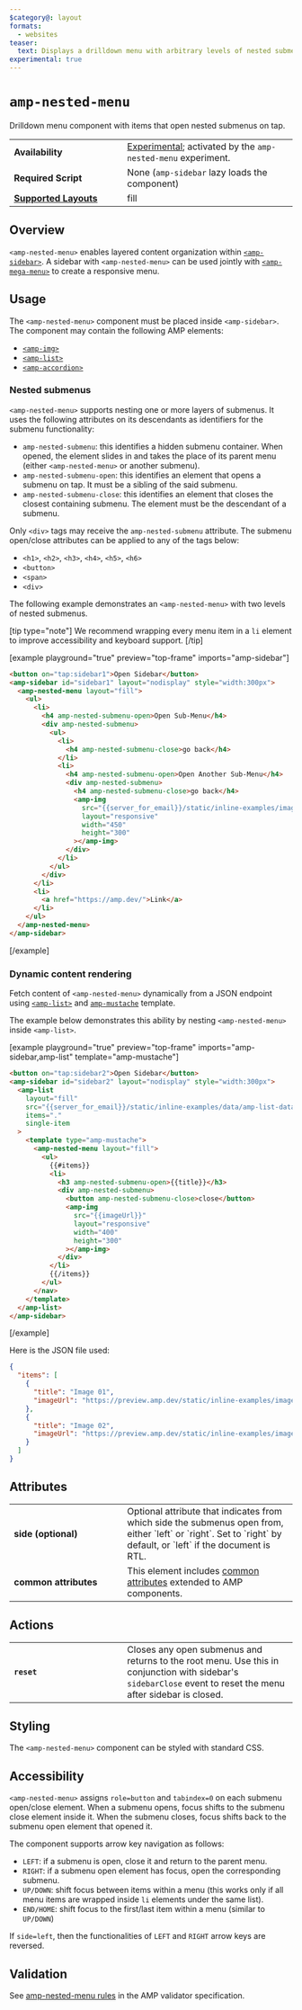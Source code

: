 ```yaml
---
$category@: layout
formats:
  - websites
teaser:
  text: Displays a drilldown menu with arbitrary levels of nested submenus.
experimental: true
---
```


<!--
Copyright 2019 The AMP HTML Authors. All Rights Reserved.

Licensed under the Apache License, Version 2.0 (the "License");
you may not use this file except in compliance with the License.
You may obtain a copy of the License at

      http://www.apache.org/licenses/LICENSE-2.0

Unless required by applicable law or agreed to in writing, software
distributed under the License is distributed on an "AS-IS" BASIS,
WITHOUT WARRANTIES OR CONDITIONS OF ANY KIND, either express or implied.
See the License for the specific language governing permissions and
limitations under the License.
-->

# `amp-nested-menu`

Drilldown menu component with items that open nested submenus on tap.

<table>
  <tr>
    <td width="40%"><strong>Availability</strong></td>
    <td><div><a href="https://amp.dev/documentation/guides-and-tutorials/learn/experimental">Experimental</a>; activated by the <code>amp-nested-menu</code> experiment.</div></td>
  </tr>
  <tr>
    <td width="40%"><strong>Required Script</strong></td>
    <td><div>None (<code>amp-sidebar</code> lazy loads the component)</div></td>
  </tr>
  <tr>
    <td class="col-fourty"><strong><a href="https://amp.dev/documentation/guides-and-tutorials/develop/style_and_layout/control_layout">Supported Layouts</a></strong></td>
    <td>fill</td>
  </tr>
</table>

## Overview

`<amp-nested-menu>` enables layered content organization within [`<amp-sidebar>`](../amp-sidebar/0.1/amp-sidebar.md). A sidebar with `<amp-nested-menu>` can be used jointly with [`<amp-mega-menu>`](../amp-mega-menu/amp-mega-menu.md) to create a responsive menu.

## Usage

The `<amp-nested-menu>` component must be placed inside `<amp-sidebar>`. The component may contain the following AMP elements:

- [`<amp-img>`](../../builtins/amp-img.md)
- [`<amp-list>`](../amp-list/amp-list.md)
- [`<amp-accordion>`](../amp-accordion/amp-accordion.md)

### Nested submenus

`<amp-nested-menu>` supports nesting one or more layers of submenus. It uses the following attributes on its descendants as identifiers for the submenu functionality:

- `amp-nested-submenu`: this identifies a hidden submenu container. When opened, the element slides in and takes the place of its parent menu (either `<amp-nested-menu>` or another submenu).
- `amp-nested-submenu-open`: this identifies an element that opens a submenu on tap. It must be a sibling of the said submenu.
- `amp-nested-submenu-close`: this identifies an element that closes the closest containing submenu. The element must be the descendant of a submenu.

Only `<div>` tags may receive the `amp-nested-submenu` attribute. The submenu open/close attributes can be applied to any of the tags below:

- `<h1>`, `<h2>`, `<h3>`, `<h4>`, `<h5>`, `<h6>`
- `<button>`
- `<span>`
- `<div>`

The following example demonstrates an `<amp-nested-menu>` with two levels of nested submenus.

[tip type="note"]
We recommend wrapping every menu item in a `li` element to improve accessibility and keyboard support.
[/tip]

[example playground="true" preview="top-frame" imports="amp-sidebar"]

```html
<button on="tap:sidebar1">Open Sidebar</button>
<amp-sidebar id="sidebar1" layout="nodisplay" style="width:300px">
  <amp-nested-menu layout="fill">
    <ul>
      <li>
        <h4 amp-nested-submenu-open>Open Sub-Menu</h4>
        <div amp-nested-submenu>
          <ul>
            <li>
              <h4 amp-nested-submenu-close>go back</h4>
            </li>
            <li>
              <h4 amp-nested-submenu-open>Open Another Sub-Menu</h4>
              <div amp-nested-submenu>
                <h4 amp-nested-submenu-close>go back</h4>
                <amp-img
                  src="{{server_for_email}}/static/inline-examples/images/image1.jpg"
                  layout="responsive"
                  width="450"
                  height="300"
                ></amp-img>
              </div>
            </li>
          </ul>
        </div>
      </li>
      <li>
        <a href="https://amp.dev/">Link</a>
      </li>
    </ul>
  </amp-nested-menu>
</amp-sidebar>
```

[/example]

### Dynamic content rendering

Fetch content of `<amp-nested-menu>` dynamically from a JSON endpoint using [`<amp-list>`](../amp-list/amp-list.md) and [`amp-mustache`](../amp-mustache/amp-mustache.md) template.

The example below demonstrates this ability by nesting `<amp-nested-menu>` inside `<amp-list>`.

[example playground="true" preview="top-frame" imports="amp-sidebar,amp-list" template="amp-mustache"]

```html
<button on="tap:sidebar2">Open Sidebar</button>
<amp-sidebar id="sidebar2" layout="nodisplay" style="width:300px">
  <amp-list
    layout="fill"
    src="{{server_for_email}}/static/inline-examples/data/amp-list-data.json"
    items="."
    single-item
  >
    <template type="amp-mustache">
      <amp-nested-menu layout="fill">
        <ul>
          {{#items}}
          <li>
            <h3 amp-nested-submenu-open>{{title}}</h3>
            <div amp-nested-submenu>
              <button amp-nested-submenu-close>close</button>
              <amp-img
                src="{{imageUrl}}"
                layout="responsive"
                width="400"
                height="300"
              ></amp-img>
            </div>
          </li>
          {{/items}}
        </ul>
      </nav>
    </template>
  </amp-list>
</amp-sidebar>
```

[/example]

Here is the JSON file used:

```json
{
  "items": [
    {
      "title": "Image 01",
      "imageUrl": "https://preview.amp.dev/static/inline-examples/images/flowers.jpg"
    },
    {
      "title": "Image 02",
      "imageUrl": "https://preview.amp.dev/static/inline-examples/images/sunset.jpg"
    }
  ]
}
```

## Attributes

<table>
  <tr>
    <td width="40%"><strong>side (optional)</strong></td>
    <td>Optional attribute that indicates from which side the submenus open from, either `left` or `right`. Set to `right` by default, or `left` if the document is RTL.</td>
  </tr>
  <tr>
    <td width="40%"><strong>common attributes</strong></td>
    <td>This element includes <a href="https://amp.dev/documentation/guides-and-tutorials/learn/common_attributes">common attributes</a> extended to AMP components.</td>
  </tr>
</table>

## Actions

<table>
  <tr>
    <td width="40%"><strong><code>reset</code></strong></td>
    <td>Closes any open submenus and returns to the root menu. Use this in conjunction with sidebar's <code>sidebarClose</code> event to reset the menu after sidebar is closed.</td>
  </tr>
</table>

## Styling

The `<amp-nested-menu>` component can be styled with standard CSS.

## Accessibility

`<amp-nested-menu>` assigns `role=button` and `tabindex=0` on each submenu open/close element. When a submenu opens, focus shifts to the submenu close element inside it. When the submenu closes, focus shifts back to the submenu open element that opened it.

The component supports arrow key navigation as follows:

- `LEFT`: if a submenu is open, close it and return to the parent menu.
- `RIGHT`: if a submenu open element has focus, open the corresponding submenu.
- `UP/DOWN`: shift focus between items within a menu (this works only if all menu items are wrapped inside `li` elements under the same list).
- `END/HOME`: shift focus to the first/last item within a menu (similar to `UP/DOWN`)

If `side=left`, then the functionalities of `LEFT` and `RIGHT` arrow keys are reversed.

## Validation

See [amp-nested-menu rules](https://github.com/ampproject/amphtml/blob/master/extensions/amp-nested-menu/validator-amp-nested-menu.protoascii) in the AMP validator specification.
